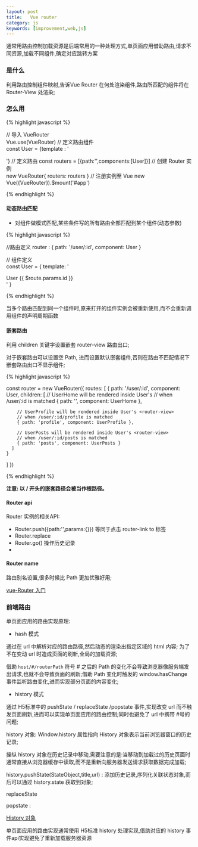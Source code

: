 ```yaml
---
layout: post
title:   Vue router
category: js
keywords: [improvement,web,js]
---
```


通常用路由控制加载资源是后端常用的一种处理方式,单页面应用借助路由,请求不同资源,加载不同组件,确定对应跳转方案

### 是什么

利用路由控制组件映射,告诉Vue Router 在何处渲染组件,路由所匹配的组件将在 Router-View 处渲染;

### 怎么用

{% highlight javascript %} 

// 导入 VueRouter   
Vue.use(VueRouter)
// 定义路由组件   
const User = {template : '<div><div>'}
// 定义路由 
const routers = [{path:'',components:[User]}]
// 创建 Router 实例  
new VueRouter{
    routers: routers
}
// 注册实例至 Vue 
new Vue({VueRouter}).$mount('#app')

{% endhighlight %}


#### 动态路由匹配 

* 对组件做模式匹配,某些条件写的所有路由全部匹配到某个组件(动态参数)   

{% highlight javascript %} 

//路由定义
router : {
    path: '/user/:id',
    component: User
}

// 组件定义  
const User = {
    template: '<div>User {{ \$route.params.id }}</div>'
}


{% endhighlight %}

当多个路由匹配到同一个组件时,原来打开的组件实例会被重新使用,而不会重新调用组件的声明周期函数   

#### 嵌套路由  

利用 children 关键字设置嵌套 router-view 路由出口;

对于嵌套路由可以设置空 Path, 进而设置默认嵌套组件,否则在路由不匹配情况下嵌套路由出口不显示组件;

{% highlight javascript %} 

const router = new VueRouter({
  routes: [
    { path: '/user/:id', component: User,
      children: [
        // UserHome will be rendered inside User's <router-view>
        // when /user/:id is matched
        { path: '', component: UserHome },
                
        // UserProfile will be rendered inside User's <router-view>
        // when /user/:id/profile is matched
        { path: 'profile', component: UserProfile },

        // UserPosts will be rendered inside User's <router-view>
        // when /user/:id/posts is matched
        { path: 'posts', component: UserPosts }
      ]
    }
  ]
})


{% endhighlight %}

**注意: 以 / 开头的嵌套路径会被当作根路径。**

#### Router api  

Router 实例的相关API: 

*  Router.push({path:'',params:{}})  等同于点击 router-link to 标签      
*  Router.replace         
*  Router.go() 操作历史记录           
*

#### Router name  

路由别名设置,很多时候比 Path 更加优雅好用;   


[vue-Router 入门](https://segmentfault.com/a/1190000009651628)

### 前端路由 

单页面应用的路由实现原理: 

*  hash 模式 

通过在 url 中解析对应的路由路径,然后动态的渲染出指定区域的 html 内容; 为了不在变动 url 时造成页面的刷新,全局的加载资源;

借助 `host/#/routerPath`   符号 # 之后的 Path 的变化不会导致浏览器像服务端发出请求,也就不会导致页面的刷新;借助 Path 变化时触发的 window.hasChange 事件监听路由变化,进而实现部分页面的内容变化;  


* history 模式

通过 H5标准中的 pushState / replaceState /popstate 事件,实现改变 url 而不触发页面刷新,进而可以实现单页面应用的路由控制;同时也避免了 url 中携带 #号的问题;

history 对象:  Window.history 属性指向 History 对象表示当前浏览器窗口的历史记录;

操纵 history 对象在历史记录中移动,需要注意的是:当移动到加载过的历史页面时通常直接从浏览器缓存中读取,而不是重新向服务器发送请求获取数据完成加载;

history.pushState(StateObject,title,url) : 添加历史记录,序列化关联状态对象,而后可以通过 history.state 获取到对象;

replaceState 

popstate : 

[History 对象](http://javascript.ruanyifeng.com/bom/history.html)

单页面应用的路由实现通常使用 H5标准 history 处理实现,借助对应的 history 事件api实现避免了重新加载服务器资源
